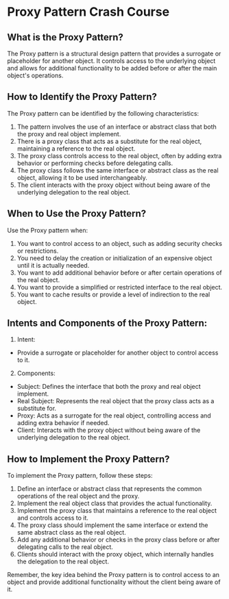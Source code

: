# Proxy Pattern Crash Course

## What is the Proxy Pattern?

The Proxy pattern is a structural design pattern that provides a surrogate or placeholder for another object. It controls access to the underlying object and allows for additional functionality to be added before or after the main object's operations.

## How to Identify the Proxy Pattern?

The Proxy pattern can be identified by the following characteristics:

1. The pattern involves the use of an interface or abstract class that both the proxy and real object implement.
2. There is a proxy class that acts as a substitute for the real object, maintaining a reference to the real object.
3. The proxy class controls access to the real object, often by adding extra behavior or performing checks before delegating calls.
4. The proxy class follows the same interface or abstract class as the real object, allowing it to be used interchangeably.
5. The client interacts with the proxy object without being aware of the underlying delegation to the real object.

## When to Use the Proxy Pattern?

Use the Proxy pattern when:

1. You want to control access to an object, such as adding security checks or restrictions.
2. You need to delay the creation or initialization of an expensive object until it is actually needed.
3. You want to add additional behavior before or after certain operations of the real object.
4. You want to provide a simplified or restricted interface to the real object.
5. You want to cache results or provide a level of indirection to the real object.

## Intents and Components of the Proxy Pattern:

1. Intent:
- Provide a surrogate or placeholder for another object to control access to it.

2. Components:
- Subject: Defines the interface that both the proxy and real object implement.
- Real Subject: Represents the real object that the proxy class acts as a substitute for.
- Proxy: Acts as a surrogate for the real object, controlling access and adding extra behavior if needed.
- Client: Interacts with the proxy object without being aware of the underlying delegation to the real object.

## How to Implement the Proxy Pattern?

To implement the Proxy pattern, follow these steps:

1. Define an interface or abstract class that represents the common operations of the real object and the proxy.
2. Implement the real object class that provides the actual functionality.
3. Implement the proxy class that maintains a reference to the real object and controls access to it.
4. The proxy class should implement the same interface or extend the same abstract class as the real object.
5. Add any additional behavior or checks in the proxy class before or after delegating calls to the real object.
6. Clients should interact with the proxy object, which internally handles the delegation to the real object.

Remember, the key idea behind the Proxy pattern is to control access to an object and provide additional functionality without the client being aware of it.


